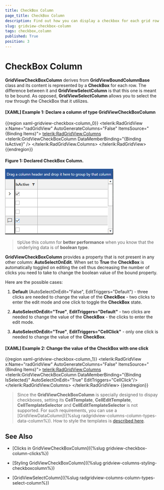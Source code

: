 ```yaml
---
title: CheckBox Column
page_title: CheckBox Column
description: Find out how you can display a checkbox for each grid row using the CheckBox column in RadGridView - Telerik's {{ site.framework_name }} DataGrid.
slug: gridview-checkbox-column
tags: checkbox,column
published: True
position: 3
---
```


# CheckBox Column

__GridViewCheckBoxColumn__ derives from __GridViewBoundColumnBase__ class and its content is represented by a __CheckBox__ for each row. The difference between it and __GridViewSelectColumn__ is that this one is meant to be bound. As opposed, __GridViewSelectColumn__ allows you to select the row through the CheckBox that it utilizes.

#### __[XAML] Example 1: Declare a column of type GridViewCheckBoxColumn__

{{region xaml-gridview-checkbox-column_0}}
	<telerik:RadGridView x:Name="radGridView"
	                AutoGenerateColumns="False"
					ItemsSource="{Binding Items}">
	    <telerik:RadGridView.Columns>
	        <telerik:GridViewCheckBoxColumn DataMemberBinding="{Binding IsActive}" />
	    </telerik:RadGridView.Columns>
	</telerik:RadGridView>
{{endregion}}

#### __Figure 1: Declared CheckBox Column.__
![Rad Grid View Columns Check Box Column 01](images/RadGridView_Columns_CheckBoxColumn_01.png)

>tipUse this column for __better performance__ when you know that the underlying data is of __boolean type__.

__GridViewCheckBoxColumn__ provides a property that is not present in any other column: __AutoSelectOnEdit__. When set to __True__ the __CheckBox__ is automatically toggled on editing the cell thus decreasing the number of clicks you need to take to change the boolean value of the bound property. 

Here are the possible cases:

1. __Default__ (AutoSelectOnEdit="False", EditTriggers="Default") - three clicks are needed to change the value of the __CheckBox__ - two clicks to enter the edit mode and one click to toggle the __CheckBox__ state.

2. __AutoSelectOnEdit="True"__, __EditTriggers="Default"__ - two clicks are needed to change the value of the __CheckBox__ - the clicks to enter the edit mode.

3. __AutoSelectOnEdit="True"__, __EditTriggers="CellClick"__ - only one click is needed to change the value of the __CheckBox__. 

#### __[XAML] Example 2: Change the value of the CheckBox with one click__

{{region xaml-gridview-checkbox-column_1}}
	<telerik:RadGridView x:Name="radGridView"
	                AutoGenerateColumns="False"
					ItemsSource="{Binding Items}">
	    <telerik:RadGridView.Columns>
	        <telerik:GridViewCheckBoxColumn DataMemberBinding="{Binding IsSelected}" AutoSelectOnEdit="True" EditTriggers="CellClick"/>
	    </telerik:RadGridView.Columns>
	</telerik:RadGridView>
{{endregion}}

> Since the __GridViewCheckBoxColumn__ is specially designed to dispay checkboxes, setting its __CellTemplate__, __CellEditTemplate__, __CellTemplateSelector__ and __CellEditTemplateSelector__ is not supported. For such requirements, you can use a [GridViewDataColumn]({%slug radgridview-columns-column-types-data-column%}). How to style the templates is [described here](https://docs.telerik.com/devtools/wpf/controls/radgridview/styles-and-templates/columns-styling-checkboxcolumn).

## See Also

 * [Clicks in GridViewCheckBoxColumn]({%slug gridview-checkbox-column-clicks%}) 

 * [Styling GridViewCheckBoxColumn]({%slug gridview-columns-styling-checkboxcolumn%})

 * [GridViewSelectColumn]({%slug radgridview-columns-column-types-select-column%})
